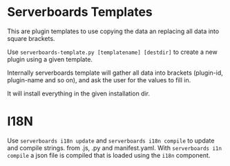 # Serverboards Templates

This are plugin templates to use copying the data an replacing all data into
square brackets.


Use `serverboards-template.py [templatename] [destdir]` to create a new plugin
using a given template.

Internally serverboards template will gather all data into brackets (plugin-id,
plugin-name and so on), and ask the user for the values to fill in.

It will install everything in the given installation dir.

# I18N

Use `serverboards i18n update` and `serverboards i18n compile` to update and
compile strings. from .js, .py and manifest.yaml. With `serverboards i1n compile`
a json file is compiled that is loaded using the `i18n` component.
